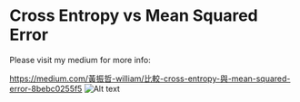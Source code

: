 # Cross Entropy vs Mean Squared Error

Please visit my medium for more info:

https://medium.com/黃振哲-william/比較-cross-entropy-與-mean-squared-error-8bebc0255f5
![Alt text](https://github.com/WilliamHuang1992/Medium/blob/master/Cross_Entropy_vs_Mean_Squared_Error/3DAnimation.gif)
